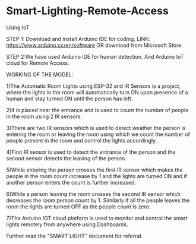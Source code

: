 # Smart-Lighting-Remote-Access
Using IoT

STEP 1: Download and Install Arduino IDE for coding.
LINK: https://www.arduino.cc/en/software OR download from Microsoft Store.

STEP 2:We have used Arduino IDE for human detection. And Arduino IoT cloud for Remote Access.

WORKING  OF THE MODEL:

1)The Automatic Room Lights using ESP-32 and IR Sensors is a project, where the lights in the room will automatically turn ON upon presence of a human and stay turned ON until the person has left.

2)It is placed near the entrance and is used to count the number of people in the room using 2 IR sensors.

3)There are two IR sensors which is used to detect weather the person is entering the room or leaving the room using which we count the number of people present in the room and control the lights accordingly.  

4)First IR sensor is used to detect the entrance of the person and the second sensor detects the leaving of the person.

5)While entering the person crosses the first IR sensor which makes the people in the room count increase by 1 and the lights are turned ON and if another person enters the count is further increased.

6)While a person leaving the room crosses the second IR sensor which decreases the room person count by 1. Similarly if all the people leaves the room the lights are turned OFF as the people count is zero.

7)The Arduino IOT cloud platform is used to monitor and control the smart lights remotely from anywhere using Dashboards.

Further read the "SMART LIGHT" document for referral.
